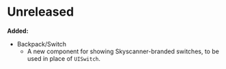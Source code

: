 # Unreleased

**Added:**

- Backpack/Switch
  - A new component for showing Skyscanner-branded switches, to be used in place of `UISwitch`.
